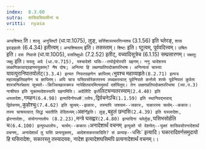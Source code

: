 ```yaml
---
index:  8.3.60
sutra:  शासिवसिघसीनां च
vritti:  nyasa
---
```


`अन्वशिषत्` ति। `शासु अनुसिष्टौ` (धा.पा.1075), लुङ्, `सर्त्तिशास्त्यरत्तिभ्यश्च` (3.1.56) इति च्लेरङ्, `शास इदङ्हलोः` (6.4.34) इतीत्त्वम्। `अन्वशिषताम्` इति। तसस्ताम्। `शिष्टः` इति। ष्टुत्वम्, पूर्ववदित्त्वम्। `उषितः` इति। `वस निवासे` (धा.पा.1005), `वसतिक्षुधोः` (7.2.52) इतीट्, वच्यादिसूत्रेच (6.1.15) सम्प्रसारणम्। `जक्षतुः जक्षुः` इति। `घस्लु अदे (धा.पा.715), यश्चादेशो घसिः--तयोर्द्वयोरपरि ग्रहणम्। ननु चादेशस्य लाक्षणिकत्वाद्ग्रहणमयुक्तम्? नैष दोषः; अनित्या हि लक्षणप्रतिपदोक्तपरिभाषः। अनित्यत्वं चास्याः `यावत्पुरानिपातयोर्लट्` (3.3.4) इत्यत निपातग्रहणेन ज्ञापितम्। `भुवश्च महाव्याहृतेः` (8.2.71) इत्यत्र महाव्याहृतिग्रहणेन च ज्ञापितम्। अपि चात्र घसिवसोरेकतरस्य लब्दक्षरत्वात् पूर्वनिपाते कर्त्तव्ये शासेः पूर्वनिपातं कुर्वता शास्त्रनिरपेक्षता सूच्यते--किञ्चिच्छास्त्रमत्र नापेक्षितवयमित्यमुमर्थं दर्शयितुम्। तेन लक्षणप्रतिपदोक्तपरिभाषा (व्या.प.3) नाश्रीयत इति युक्तमादेशस्यापि ग्रहणमिति। अदेर्लिटि कृते `लिट्यन्यतरस्याम्` (2.4.40) इति धस्लादेशः, `गमहन` (6.4.98) इत्यादिनोपध#ालोपः, `द्विर्वचनेऽचि` (1.1.59) इति स्थानिवद्भावाद् द्विर्वचनम्, `कुहोश्चुः` (7.4.62) इति चुत्वम्--झकारः, तस्यापि जश्त्वम--जकारः, घकारस्य चर्त्वम्--ककारः। तस्य चाश्रयत्वात् सिद्धं भवतीति वेदितव्यम्। `अक्षन्` इति। लुङ्, `बहुलं छन्दसि` (2.4.39) इति घस्लादेशः, झेरन्तादेशः, संयोगान्तलोपः (8.2.23), `मन्त्रे घसह्वर` (2.4.80) इत्यादिना च्लेर्लुक्, `घसिभसोर्हलि च` (6.4.100) इत्युपधालोपः, चर्त्वम्--ककारः।
`अनादेशार्थं वचनम्` इत्युक्ते यो देशयेत्--युक्तं शासिवसोरनादेशार्थं वचनम्, अनादेशार्थं तु घसिं प्रत्ययुक्तम्, आदेशसकरत्वादिति? सं प्रत्याह--`धसिः` इत्यादि। घकारादिवर्णसमुदायो हि घसिरादेशः, सकारस्तु तस्यादयवः, नादेश इत्यादेशघसिमपि प्रत्यनादेशार्थं वचनम्।।

